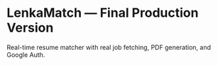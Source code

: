 # LenkaMatch — Final Production Version

Real-time resume matcher with real job fetching, PDF generation, and Google Auth.